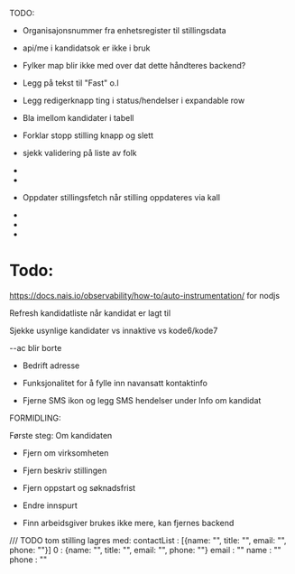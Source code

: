 TODO:

- Organisajonsnummer fra enhetsregister til stillingsdata

- api/me i kandidatsok er ikke i bruk
- Fylker map blir ikke med over dat dette håndteres backend?

- Legg på tekst til "Fast" o.l
- Legg redigerknapp ting i status/hendelser i expandable row

- Bla imellom kandidater i tabell

- Forklar stopp stilling knapp og slett

- sjekk validering på liste av folk
-
-
- Oppdater stillingsfetch når stilling oppdateres via kall
-
-
-

# Todo:

https://docs.nais.io/observability/how-to/auto-instrumentation/ for nodjs

Refresh kandidatliste når kandidat er lagt til

Sjekke usynlige kandidater vs innaktive vs kode6/kode7

--ac blir borte

- Bedrift adresse

- Funksjonalitet for å fylle inn navansatt kontaktinfo

- Fjerne SMS ikon og legg SMS hendelser under Info om kandidat

FORMIDLING:

Første steg: Om kandidaten

- Fjern om virksomheten
- Fjern beskriv stillingen
- Fjern oppstart og søknadsfrist

- Endre innspurt

- Finn arbeidsgiver brukes ikke mere, kan fjernes backend

/// TODO
tom stilling lagres med:
contactList
:
[{name: "", title: "", email: "", phone: ""}]
0
:
{name: "", title: "", email: "", phone: ""}
email
:
""
name
:
""
phone
:
""
